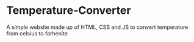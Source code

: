 # Temperature-Converter
A simple website made up of HTML, CSS and JS to convert temperature from celsius to farhenite

